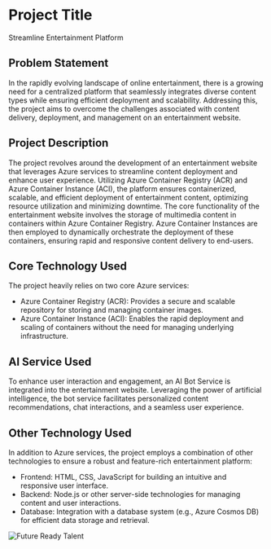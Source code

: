 # Project Title
Streamline Entertainment Platform

## Problem Statement
In the rapidly evolving landscape of online entertainment, there is a growing need for a centralized platform that seamlessly integrates diverse content types while ensuring efficient deployment and scalability. Addressing this, the project aims to overcome the challenges associated with content delivery, deployment, and management on an entertainment website.

## Project Description
The project revolves around the development of an entertainment website that leverages Azure services to streamline content deployment and enhance user experience. Utilizing Azure Container Registry (ACR) and Azure Container Instance (ACI), the platform ensures containerized, scalable, and efficient deployment of entertainment content, optimizing resource utilization and minimizing downtime.
The core functionality of the entertainment website involves the storage of multimedia content in containers within Azure Container Registry. Azure Container Instances are then employed to dynamically orchestrate the deployment of these containers, ensuring rapid and responsive content delivery to end-users.

## Core Technology Used
The project heavily relies on two core Azure services:
- Azure Container Registry (ACR): Provides a secure and scalable repository for storing and managing container images.
- Azure Container Instance (ACI): Enables the rapid deployment and scaling of containers without the need for managing underlying infrastructure.

## AI Service Used
To enhance user interaction and engagement, an AI Bot Service is integrated into the entertainment website. Leveraging the power of artificial intelligence, the bot service facilitates personalized content recommendations, chat interactions, and a seamless user experience.

## Other Technology Used
In addition to Azure services, the project employs a combination of other technologies to ensure a robust and feature-rich entertainment platform:
- Frontend: HTML, CSS, JavaScript for building an intuitive and responsive user interface.
- Backend: Node.js or other server-side technologies for managing content and user interactions.
- Database: Integration with a database system (e.g., Azure Cosmos DB) for efficient data storage and retrieval.

![Future Ready Talent](https://encrypted-tbn0.gstatic.com/images?q=tbn:ANd9GcRPv95Z91fZjrmtM9n97y5zvjprJ9BjD2FlU-yX400Jy-35AbB7amFBfAeBz8aNEsrXUi4&usqp=CAU)